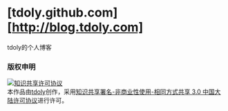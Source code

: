 [tdoly.github.com][http://blog.tdoly.com]
====================

tdoly的个人博客

<section>
    <h3>版权申明</h3>
    <a rel="license nofollow" href="http://creativecommons.org/licenses/by-nc-sa/3.0/cn/" target="_blank"><img alt="知识共享许可协议" style="border-width:0" src="http://i.creativecommons.org/l/by-nc-sa/3.0/cn/88x31.png" /></a><br />
    本<span xmlns:dct="http://purl.org/dc/terms/" href="http://purl.org/dc/dcmitype/Text" rel="dct:type">作品</span>由<a xmlns:cc="http://creativecommons.org/ns#" href="http://tdoly.com" property="cc:attributionName" rel="cc:attributionURL" target="_blank">tdoly</a>创作，采用<a rel="license" href="http://creativecommons.org/licenses/by-nc-sa/3.0/cn/" target="_blank">知识共享署名-非商业性使用-相同方式共享 3.0 中国大陆许可协议</a>进行许可。
</section>
